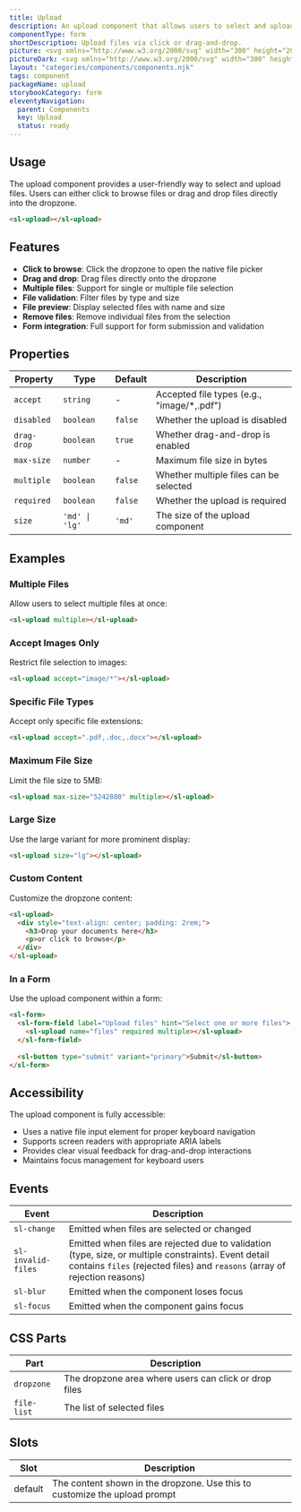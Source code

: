 ```yaml
---
title: Upload
description: An upload component that allows users to select and upload files through click or drag-and-drop interactions.
componentType: form
shortDescription: Upload files via click or drag-and-drop.
picture: <svg xmlns="http://www.w3.org/2000/svg" width="300" height="200" fill="none" aria-labelledby="uploadTitle uploadDesc" role="img"><title id="uploadTitle">Illustration of upload component.</title><desc id="uploadDesc">An illustrated upload component representing file upload functionality.</desc><rect x="50" y="50" width="200" height="100" rx="8" fill="#f0f0f0" stroke="#36F" stroke-width="2" stroke-dasharray="8 4"/><path d="M150 85 L150 105 M140 95 L150 85 L160 95" stroke="#36F" stroke-width="2" stroke-linecap="round" stroke-linejoin="round" fill="none"/><text x="150" y="125" font-size="12" text-anchor="middle" fill="#666">Drop files here</text></svg>
pictureDark: <svg xmlns="http://www.w3.org/2000/svg" width="300" height="200" fill="none" aria-labelledby="uploadDarkTitle uploadDarkDesc" role="img"><title id="uploadDarkTitle">Illustration of upload component.</title><desc id="uploadDarkDesc">An illustrated upload component representing file upload functionality.</desc><rect x="50" y="50" width="200" height="100" rx="8" fill="#222" stroke="#5985FF" stroke-width="2" stroke-dasharray="8 4"/><path d="M150 85 L150 105 M140 95 L150 85 L160 95" stroke="#5985FF" stroke-width="2" stroke-linecap="round" stroke-linejoin="round" fill="none"/><text x="150" y="125" font-size="12" text-anchor="middle" fill="#aaa">Drop files here</text></svg>
layout: "categories/components/components.njk"
tags: component
packageName: upload
storybookCategory: form
eleventyNavigation:
  parent: Components
  key: Upload
  status: ready
---
```


## Usage

The upload component provides a user-friendly way to select and upload files. Users can either click to browse files or drag and drop files directly into the dropzone.

```html
<sl-upload></sl-upload>
```

## Features

- **Click to browse**: Click the dropzone to open the native file picker
- **Drag and drop**: Drag files directly onto the dropzone
- **Multiple files**: Support for single or multiple file selection
- **File validation**: Filter files by type and size
- **File preview**: Display selected files with name and size
- **Remove files**: Remove individual files from the selection
- **Form integration**: Full support for form submission and validation

## Properties

| Property | Type | Default | Description |
|----------|------|---------|-------------|
| `accept` | `string` | - | Accepted file types (e.g., "image/*,.pdf") |
| `disabled` | `boolean` | `false` | Whether the upload is disabled |
| `drag-drop` | `boolean` | `true` | Whether drag-and-drop is enabled |
| `max-size` | `number` | - | Maximum file size in bytes |
| `multiple` | `boolean` | `false` | Whether multiple files can be selected |
| `required` | `boolean` | `false` | Whether the upload is required |
| `size` | `'md' \| 'lg'` | `'md'` | The size of the upload component |

## Examples

### Multiple Files

Allow users to select multiple files at once:

```html
<sl-upload multiple></sl-upload>
```

### Accept Images Only

Restrict file selection to images:

```html
<sl-upload accept="image/*"></sl-upload>
```

### Specific File Types

Accept only specific file extensions:

```html
<sl-upload accept=".pdf,.doc,.docx"></sl-upload>
```

### Maximum File Size

Limit the file size to 5MB:

```html
<sl-upload max-size="5242880" multiple></sl-upload>
```

### Large Size

Use the large variant for more prominent display:

```html
<sl-upload size="lg"></sl-upload>
```

### Custom Content

Customize the dropzone content:

```html
<sl-upload>
  <div style="text-align: center; padding: 2rem;">
    <h3>Drop your documents here</h3>
    <p>or click to browse</p>
  </div>
</sl-upload>
```

### In a Form

Use the upload component within a form:

```html
<sl-form>
  <sl-form-field label="Upload files" hint="Select one or more files">
    <sl-upload name="files" required multiple></sl-upload>
  </sl-form-field>
  
  <sl-button type="submit" variant="primary">Submit</sl-button>
</sl-form>
```

## Accessibility

The upload component is fully accessible:

- Uses a native file input element for proper keyboard navigation
- Supports screen readers with appropriate ARIA labels
- Provides clear visual feedback for drag-and-drop interactions
- Maintains focus management for keyboard users

## Events

| Event | Description |
|-------|-------------|
| `sl-change` | Emitted when files are selected or changed |
| `sl-invalid-files` | Emitted when files are rejected due to validation (type, size, or multiple constraints). Event detail contains `files` (rejected files) and `reasons` (array of rejection reasons) |
| `sl-blur` | Emitted when the component loses focus |
| `sl-focus` | Emitted when the component gains focus |

## CSS Parts

| Part | Description |
|------|-------------|
| `dropzone` | The dropzone area where users can click or drop files |
| `file-list` | The list of selected files |

## Slots

| Slot | Description |
|------|-------------|
| default | The content shown in the dropzone. Use this to customize the upload prompt |

